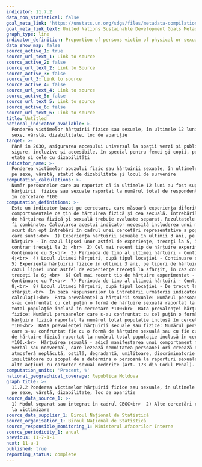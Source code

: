 ```yaml
---
indicator: 11.7.2
data_non_statistical: false
goal_meta_link: 'https://unstats.un.org/sdgs/files/metadata-compilation/Metadata-Goal-11.pdf'
goal_meta_link_text: United Nations Sustainable Development Goals Metadata (PDF 4.0 MB)
graph_type: line
indicator_definition: Proportion of persons victim of physical or sexual harassment.
data_show_map: false
source_active_1: true
source_url_text_1: Link to source
source_active_2: false
source_url_text_2: Link to Source
source_active_3: false
source_url_3: Link to source
source_active_4: false
source_url_text_4: Link to source
source_active_5: false
source_url_text_5: Link to source
source_active_6: false
source_url_text_6: Link to source
title: Untitled
national_indicator_available: >-
  Ponderea victimelor hărțuirii fizice sau sexuale, în ultimele 12 luni, pe
  sexe, vârstă, dizabilitate, loc de apariție
target: >-
  Până în 2030, asigurarea accesului universal la spații verzi și publice
  sigure, incluzive și accesibile, în special pentru femei și copii, persoane în
  etate și cele cu dizabilități
indicator_name: >-
  Ponderea victimelor abuzului fizic sau hărțuirii sexuale, în ultimele 12 luni,
  pe sexe, vârstă, statut de dizabilitate și locul de survenire
computation_calculations: >-
  Număr persoanelor care au raportat că în ultimele 12 luni au fost supuse
  hărțuirii  fizice sau sexuale raportat la numărul total de respondenți incluși
  în cercetare *100
computation_definitions: >-
  Este un indicator bazat pe cercetare, care măsoară experiența diferitor forme
  comportamentale ce țin de hărțuirea fizică și cea sexuală. Întrebările legate
  de hărțuirea fizică și sexuală trebuie evaluate separat. Rezultatele însă pot
  fi combinate. Calcularea acestui indicator necesită includerea unui modul
  scurt din opt întrebări în cadrul unei cercetări reprezentative a populației,
  care sunt:<br>  1) Experiența hărțuirii sexuale în ultimii 3 ani, pe tipuri de
  hărțuire - În cazul lipsei unor astfel de experiențe, treceți la 5, în caz
  contrar treceți la 2; <br>  2) Cel mai recent tip de hărțuire experimentat -
  Continuare cu 3;<br>  3) Perioada de timp al ultimei hărțuiri - Continuare cu
  4;<br>  4) Locul ultimei hărțuiri, după tipul locației - Continuare cu 5;<br> 
  5) Experiența hărțuirii fizice în ultimii 3 ani, pe tipuri de hărțuire - În
  cazul lipsei unor astfel de experiențe treceți la sfârșit, în caz contrar
  treceți la 6; <br>  6) Cel mai recent tip de hărțuire experimentat -
  Continuare cu 7;<br>  7) Perioada de timp al ultimei hărțuiri - Continuare cu
  8;<br>  8) Locul ultimei hărțuiri, după tipul locației - De trecut la
  sfârșit.<br>  În baza răspunsurilor la întrebării următorii indicatori vor fi
  calculați:<br>  Rata prevalenței a hărțuirii sexuale: Numărul persoanelor care
  s-au confruntat cu cel puțin o formă de hărțuire sexuală raportat la numărul
  total populație inclusă în cercetare *100<br>  Rata prevalenței hărțuirii
  fizice: Numărul persoanelor care s-au confruntat cu cel puțin o formă de
  hărțuire fizică raportat la numărul total populație inclusă în cercetare
  *100<br>  Rata prevalenței hărțuirii sexuale sau fizice: Numărul persoanelor
  care s-au confruntat fie cu o formă de hărțuire sexuală sau cu fie cu o formă
  de hărțuire fizică raportat la numărul total populație inclusă în cercetare
  *100.<br>  Hărțuirea sexuală - adică manifestarea unui comportament fizic,
  verbal sau nonverbal, care lezează demnitatea persoanei ori creează o
  atmosferă neplăcută, ostilă, degradantă, umilitoare, discriminatorie sau
  insultătoare cu scopul de a determina o persoană la raporturi sexuale ori la
  alte acțiuni cu caracter sexual nedorite (art. 173 din Codul Penal).
computation_units: 'Procent, %'
national_geographical_coverage: Republica Moldova
graph_title: >-
  11.7.2 Ponderea victimelor hărțuirii fizice sau sexuale, în ultimele 12 luni,
  pe sexe, vârstă, dizabilitate, loc de apariție
source_data_source_1: >-
  1) Modul separat sau integrat în cadrul CBGC<br>  2) Alte cercetări cu privire
  la victimizare
source_data_supplier_1: Biroul Național de Statistică
source_organisation_1: Biroul Național de Statistică
source_responsible_monitoring_1: Ministerul Afacerilor Interne
source_periodicity_1: anual
previous: 11-7-1-1
next: 11-a-1
published: true
reporting_status: complete
---
```

